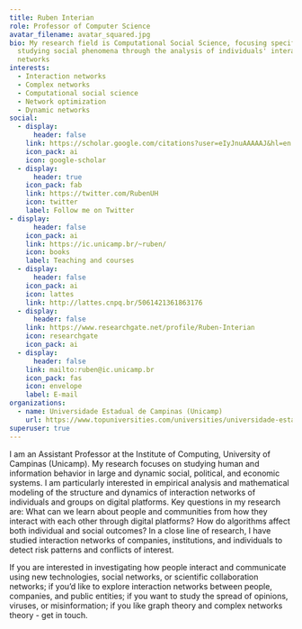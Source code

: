 ```yaml
---
title: Ruben Interian
role: Professor of Computer Science
avatar_filename: avatar_squared.jpg
bio: My research field is Computational Social Science, focusing specifically on
  studying social phenomena through the analysis of individuals' interaction
  networks
interests:
  - Interaction networks
  - Complex networks
  - Computational social science
  - Network optimization
  - Dynamic networks
social:
  - display:
      header: false
    link: https://scholar.google.com/citations?user=eIyJnuAAAAAJ&hl=en
    icon_pack: ai
    icon: google-scholar
  - display:
      header: true
    icon_pack: fab
    link: https://twitter.com/RubenUH
    icon: twitter
    label: Follow me on Twitter
- display:
      header: false
    icon_pack: ai
    link: https://ic.unicamp.br/~ruben/
    icon: books
    label: Teaching and courses
  - display:
      header: false
    icon_pack: ai
    icon: lattes
    link: http://lattes.cnpq.br/5061421361863176
  - display:
      header: false
    link: https://www.researchgate.net/profile/Ruben-Interian
    icon: researchgate
    icon_pack: ai
  - display:
      header: false
    link: mailto:ruben@ic.unicamp.br
    icon_pack: fas
    icon: envelope
    label: E-mail
organizations:
  - name: Universidade Estadual de Campinas (Unicamp)
    url: https://www.topuniversities.com/universities/universidade-estadual-de-campinas-unicamp
superuser: true
---
```

I am an Assistant Professor at the Institute of Computing, University of Campinas (Unicamp). My research focuses on studying human and information behavior in large and dynamic social, political, and economic systems. I am particularly interested in empirical analysis and mathematical modeling of the structure and dynamics of interaction networks of individuals and groups on digital platforms. Key questions in my research are: What can we learn about people and communities from how they interact with each other through digital platforms? How do algorithms affect both individual and social outcomes? In a close line of research, I have studied interaction networks of companies, institutions, and individuals to detect risk patterns and conflicts of interest. 

If you are interested in investigating how people interact and communicate using new technologies, social networks, or scientific collaboration networks; if you’d like to explore interaction networks between people, companies, and public entities; if you want to study the spread of opinions, viruses, or misinformation; if you like graph theory and complex networks theory - get in touch.
